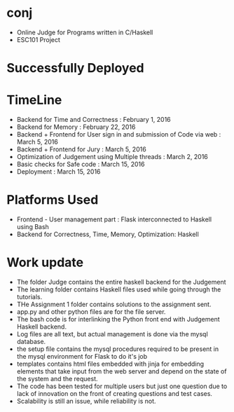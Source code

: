 # conj
* Online Judge for Programs written in C/Haskell
* ESC101 Project 

# Successfully Deployed
# TimeLine
* Backend for Time and Correctness : February 1, 2016 
* Backend for Memory : February 22, 2016 
* Backend + Frontend for User sign in and submission of Code via web :  March 5, 2016
* Backend + Frontend for Jury : March 5, 2016 
* Optimization of Judgement using Multiple threads : March 2, 2016
* Basic checks for Safe code : March 15, 2016
* Deployment : March 15, 2016
 
# Platforms Used
* Frontend - User management part : Flask interconnected to Haskell using Bash
* Backend for Correctness, Time, Memory, Optimization: Haskell

# Work update
* The folder Judge contains the entire haskell backend for the Judgement
* The learning folder contains Haskell files used while going through the tutorials.
* THe Assignment 1 folder contains solutions to the assignment sent. 
* app.py and other python files are for the file server.
* The bash code is for interlinking the Python front end with Judgement Haskell backend.
* Log files are all text, but actual management is done via the mysql database.
* the setup file contains the mysql procedures required to be present in the mysql environment for Flask to do it's job
* templates contains html files embedded with jinja for embedding elements that take input from the web server and depend on the state of the system and the request.
* The code has been tested for multiple users but just one question due to lack of innovation on the front of creating questions and test cases.
* Scalability is still an issue, while reliability is not.
